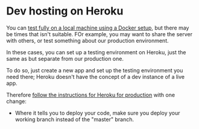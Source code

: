 # Dev hosting on Heroku

You can [test fully on a local machine using a Docker setup](docker-for-dev.md), but there may be times that isn't suitable. FOr example, you may want to share the server with others, or test something about our production environment.

In these cases, you can set up a testing environment on Heroku, just the same as but separate from our production one.

To do so, just create a new app and set up the testing environment you need there; Heroku doesn't have the concept of a dev instance of a live app. 

Therefore [follow the instructions for Heroku for production](../running-the-services/heroku-for-production.md) with one change:

* Where it tells you to deploy your code, make sure you deploy your working branch instead of the "master" branch.

